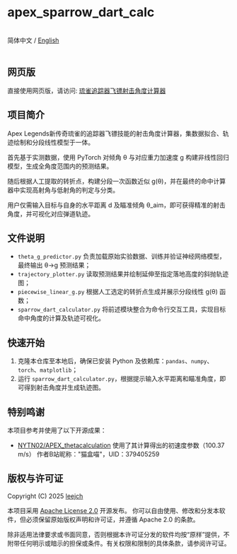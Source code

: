 # apex_sparrow_dart_calc

<br>简体中文 / [English](README_EN.md)<br><br>

## 网页版

直接使用网页版，请访问: [琉雀追踪器飞镖射击角度计算器](https://leejch.github.io/apex_sparrow_dart_calc/)

## 项目简介

Apex Legends新传奇琉雀的追踪器飞镖技能的射击角度计算器，集数据拟合、轨迹绘制和分段线性模型于一体。

首先基于实测数据，使用 PyTorch 对倾角 θ 与对应重力加速度 g 构建非线性回归模型，生成全角度范围内的预测结果。

随后根据人工提取的转折点，构建分段一次函数近似 g(θ)，并在最终的命中计算器中实现高射角与低射角的判定与分类。

用户仅需输入目标与自身的水平距离 d 及瞄准倾角 θ_aim，即可获得精准的射击角度，并可视化对应弹道轨迹。

## 文件说明

- `theta_g_predictor.py` 负责加载原始实验数据、训练并验证神经网络模型，最终输出 θ→g 预测结果；
- `trajectory_plotter.py` 读取预测结果并绘制延伸至指定落地高度的斜抛轨迹图；
- `piecewise_linear_g.py` 根据人工选定的转折点生成并展示分段线性 g(θ) 函数；
- `sparrow_dart_calculator.py` 将前述模块整合为命令行交互工具，实现目标命中角度的计算及轨迹可视化。

## 快速开始

1. 克隆本仓库至本地后，确保已安装 Python 及依赖库：`pandas`、`numpy`、`torch`、`matplotlib`；
2. 运行 `sparrow_dart_calculator.py`，根据提示输入水平距离和瞄准角度，即可得到射击角度并生成轨迹图。


## 特别鸣谢

本项目参考并使用了以下开源成果：

- [NYTN02/APEX_thetacalculation](https://github.com/NYTN02/APEX_thetacalculation)
  使用了其计算得出的初速度参数（100.37 m/s）
  作者B站昵称："猫盒喵"，UID：379405259

## 版权与许可证

Copyright (C) 2025 [leejch](https://github.com/leejch)

本项目采用 [Apache License 2.0](https://www.apache.org/licenses/LICENSE-2.0) 开源发布。
你可以自由使用、修改和分发本软件，但必须保留原始版权声明和许可证，并遵循 Apache 2.0 的条款。

除非适用法律要求或书面同意，否则根据本许可证分发的软件均按“原样”提供，不附带任何明示或暗示的担保或条件。有关权限和限制的具体条款，请参阅许可证。
